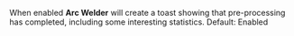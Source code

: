 When enabled **Arc Welder** will create a toast showing that pre-processing has completed, including some interesting statistics.  Default: Enabled